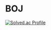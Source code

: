 # BOJ
[![Solved.ac Profile](http://mazassumnida.wtf/api/v2/generate_badge?boj=sonhs0246)](https://solved.ac/sonhs0246/)
